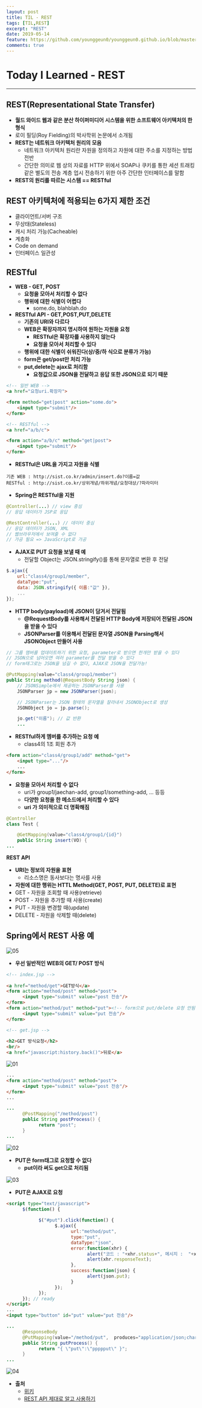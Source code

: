 ```yaml
---
layout: post
title: TIL - REST
tags: [TIL,REST]
excerpt: "REST"
date: 2019-05-14
feature: https://github.com/younggeun0/younggeun0.github.io/blob/master/_posts/img/til/til.png?raw=true
comments: true
---
```

 
# Today I Learned - REST

---

## REST(Representational State Transfer)

* **월드 와이드 웹과 같은 분산 하이퍼미디어 시스템을 위한 소프트웨어 아키텍처의 한 형식**
* 로이 필딩(Roy Fielding)의 박사학위 논문에서 소개됨
* **REST는 네트워크 아키텍처 원리의 모음**
  * 네트워크 아키텍처 원리란 자원을 정의하고 자원에 대한 주소를 지정하는 방법 전반
  * 간단한 의미로 웹 상의 자료를 HTTP 위에서 SOAP나 쿠키를 통한 세션 트래킹 같은 별도의 전송 계층 업시 전송하기 위한 아주 간단한 인터페이스를 말함
* **REST의 원리를 따르는 시스템 == RESTful**

## REST 아키텍처에 적용되는 6가지 제한 조건

* 클라이언트/서버 구조
* 무상태(Stateless)
* 캐시 처리 가능(Cacheable)
* 계층화
* Code on demand
* 인터페이스 일관성

## RESTful

* **WEB - GET, POST**
  * **요청을 모아서 처리할 수 없다**
  * **행위에 대한 식별이 어렵다**
    * some.do, blahblah.do
* **RESTful API - GET,POST,PUT,DELETE**
  * **기존의 URI와 다르다**
  * **WEB은 확장자까지 명시하여 원하는 자원을 요청**
    * **RESTful은 확장자를 사용하지 않는다**
    * **요청을 모아서 처리할 수 있다**
  * **행위에 대한 식별이 쉬워진다(상/중/하 식으로 분류가 가능)**
  * **form은 get/post만 처리 가능**
  * **put,delete는 ajax로 처리함**
    * **요청값으로 JSON을 전달하고 응답 또한 JSON으로 되기 때문**

```html
<!-- 일반 WEB -->
<a href="요청uri.확장자">

<form method="get|post" action="some.do">
    <input type="submit"/>
</form>

<!-- RESTful -->
<a href="a/b/c">

<form action="a/b/c" method="get|post">
    <input type="submit"/>
</form>
```

* **RESTful은 URL을 가지고 자원을 식별**

```
기존 WEB : http://sist.co.kr/admin/insert.do?이름=값
RESTful : http://sist.co.kr/상위개념/하위개념/요청대상/?파라미터
```

* **Spring은 RESTful을 지원**

```java
@Controller(...) // view 중심
// 응답 데이터가 JSP로 응답

@RestController(...) // 데이터 중심
// 응답 데이터가 JSON, XML
// 웹브라우저에서 보여줄 수 없다
// 가공 필요 => JavaScript로 가공
```

* **AJAX로 PUT 요청을 보낼 때 예**
  * 전달할 Object는 JSON.stringify()를 통해 문자열로 변환 후 전달

```javascript
$.ajax({
    url:"class4/group1/member",
    dataType:"put",
    data: JSON.stringify({ 이름:"값" }),
    ...
});
```

* **HTTP body(payload)에 JSON이 담겨서 전달됨**
  * **@RequestBody를 사용해서 전달된 HTTP Body에 저장되어 전달된 JSON을 받을 수 있다**
  * **JSONParser를 이용해서 전달된 문자열 JSON을 Parsing해서 JSONObject 만들어 사용**

```java
// 그룹 맴버를 업데이트하기 위한 요청, parameter로 받으면 한개만 받을 수 있다
// JSON으로 넘어오면 여러 parameter를 전달 받을 수 있다
// form태그로는 JSON을 넘길 수 없다, AJAX로 JSON을 전달가능!

@PutMapping(value="class4/group1/member")
public String method(@RequestBody String json) {
    // JSONSimple에서 제공하는 JSONParser를 사용
    JSONParser jp = new JSONParser(json);

    // JSONParser는 JSON 형태의 문자열을 잘라내서 JSONObject로 생성
    JSONObject jo = jp.parse();

    jo.get("이름"); // 값 반환
    ...
```

* **RESTful하게 멤버를 추가하는 요청 예**
  * class4의 1조 회원 추가

```html
<form action="class4/group1/add" method="get">
    <input type="..."/>
    ...
</form>
```

* **요청을 모아서 처리할 수 없다**
  * uri가 group1/jaechan-add, group1/something-add, ... 등등 
  * **다양한 요청을 한 메소드에서 처리할 수 있다**
  * **uri 가 의미적으로 더 명확해짐**

```java
@Controller
class Test {

    @GetMapping(value="class4/group1/{id}")
    public String insert(VO) {
...
```

**REST API**
* **URI는 정보의 자원을 표현**
  * 리소스명은 동사보다는 명사를 사용
* **자원에 대한 행위는 HTTL Method(GET, POST, PUT, DELETE)로 표현**
* GET - 자원을 조회할 때 사용(retrieve)
* POST - 자원을 추가할 때 사용(create)
* PUT - 자원을 변경할 때(update)
* DELETE - 자원을 삭제할 때(delete)

## Spring에서 REST 사용 예

![05](https://github.com/younggeun0/younggeun0.github.io/blob/master/_posts/img/til/REST/05.png?raw=true)

* **우선 일반적인 WEB의 GET/ POST 방식**
  
```html
<!-- index.jsp -->
      
<a href="method/get">GET방식</a>
<form action="method/post" method="post">
      <input type="submit" value="post 전송"/>
</form>
<form action="method/put" method="put"><!-- form으로 put/delete 요청 안됨 -->
      <input type="submit" value="put 전송"/>
</form>
```

```html
<!-- get.jsp -->
      
<h2>GET 방식요청</h2>
<br/>
<a href="javascript:history.back()">뒤로</a>
```

![01](https://github.com/younggeun0/younggeun0.github.io/blob/master/_posts/img/til/REST/01.png?raw=true)

```html
...
<form action="method/post" method="post">
      <input type="submit" value="post 전송"/>
</form>
...
```

```java
...
      @PostMapping("/method/post")
      public String postProcess() {
            return "post";
      }
...
```

![02](https://github.com/younggeun0/younggeun0.github.io/blob/master/_posts/img/til/REST/02.png?raw=true)

* **PUT은 form태그로 요청할 수 없다**
    * **put이라 써도 get으로 처리됨**

![03](https://github.com/younggeun0/younggeun0.github.io/blob/master/_posts/img/til/REST/03.png?raw=true)

* **PUT은 AJAX로 요청**

```html
<script type="text/javascript">
      $(function() {
            
            $("#put").click(function() {
                  $.ajax({
                        url:"method/put",
                        type:"put",
                        dataType:"json",
                        error:function(xhr) {
                              alert("코드 : "+xhr.status+", 메시지 :  "+xhr.statusText);
                              alert(xhr.responseText);
                        },
                        success:function(json) {
                              alert(json.put);
                        }
                  });
            });
      }); // ready
</script>
...
<input type="button" id="put" value="put 전송"/>
```

```java
...
      @ResponseBody
      @PutMapping(value="/method/put",  produces="application/json;charset=UTF-8")
      public String putProcess() {
            return "{ \"put\":\"ppppput\" }";
      }
...
```

![04](https://github.com/younggeun0/younggeun0.github.io/blob/master/_posts/img/til/REST/04.png?raw=true)

* **출처**
  * [위키](https://ko.wikipedia.org/wiki/REST)
  * [REST API 제대로 알고 사용하기](https://meetup.toast.com/posts/92)
